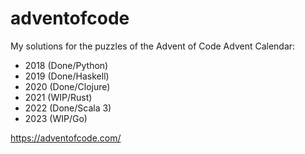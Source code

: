 # adventofcode
My solutions for the puzzles of the Advent of Code Advent Calendar:

- 2018 (Done/Python)
- 2019 (Done/Haskell)
- 2020 (Done/Clojure)
- 2021 (WIP/Rust)
- 2022 (Done/Scala 3)
- 2023 (WIP/Go)

https://adventofcode.com/

